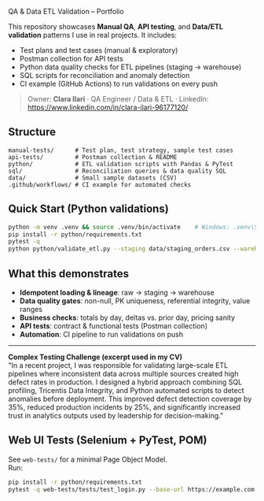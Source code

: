  QA & Data ETL Validation – Portfolio

This repository showcases **Manual QA**, **API testing**, and **Data/ETL validation** patterns I use in real projects.
It includes:
- Test plans and test cases (manual & exploratory)
- Postman collection for API tests
- Python data quality checks for ETL pipelines (staging → warehouse)
- SQL scripts for reconciliation and anomaly detection
- CI example (GitHub Actions) to run validations on every push

> Owner: **Clara Ilari** · QA Engineer / Data & ETL · LinkedIn: https://www.linkedin.com/in/clara-ilari-96177120/

## Structure
```
manual-tests/      # Test plan, test strategy, sample test cases
api-tests/         # Postman collection & README
python/            # ETL validation scripts with Pandas & PyTest
sql/               # Reconciliation queries & data quality SQL
data/              # Small sample datasets (CSV)
.github/workflows/ # CI example for automated checks
```

## Quick Start (Python validations)
```bash
python -m venv .venv && source .venv/bin/activate    # Windows: .venv\Scripts\activate
pip install -r python/requirements.txt
pytest -q
python python/validate_etl.py --staging data/staging_orders.csv --warehouse data/warehouse_orders.csv
```

## What this demonstrates
- **Idempotent loading & lineage**: raw → staging → warehouse
- **Data quality gates**: non-null, PK uniqueness, referential integrity, value ranges
- **Business checks**: totals by day, deltas vs. prior day, pricing sanity
- **API tests**: contract & functional tests (Postman collection)
- **Automation**: CI pipeline to run validations on push

---

**Complex Testing Challenge (excerpt used in my CV)**  
"In a recent project, I was responsible for validating large-scale ETL pipelines where inconsistent data across multiple sources created high defect rates in production. I designed a hybrid approach combining SQL profiling, Tricentis Data Integrity, and Python automated scripts to detect anomalies before deployment. This improved defect detection coverage by 35%, reduced production incidents by 25%, and significantly increased trust in analytics outputs used by leadership for decision-making."


## Web UI Tests (Selenium + PyTest, POM)
See `web-tests/` for a minimal Page Object Model.  
Run:
```bash
pip install -r python/requirements.txt
pytest -q web-tests/tests/test_login.py --base-url https://example.com --browser chrome
```
